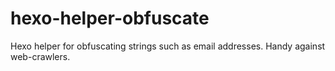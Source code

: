 # hexo-helper-obfuscate
Hexo helper for obfuscating strings such as email addresses. Handy against web-crawlers.
